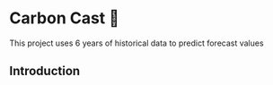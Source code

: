 # Carbon Cast 💨 

This project uses 6 years of historical data to predict forecast values

  ## Introduction 
